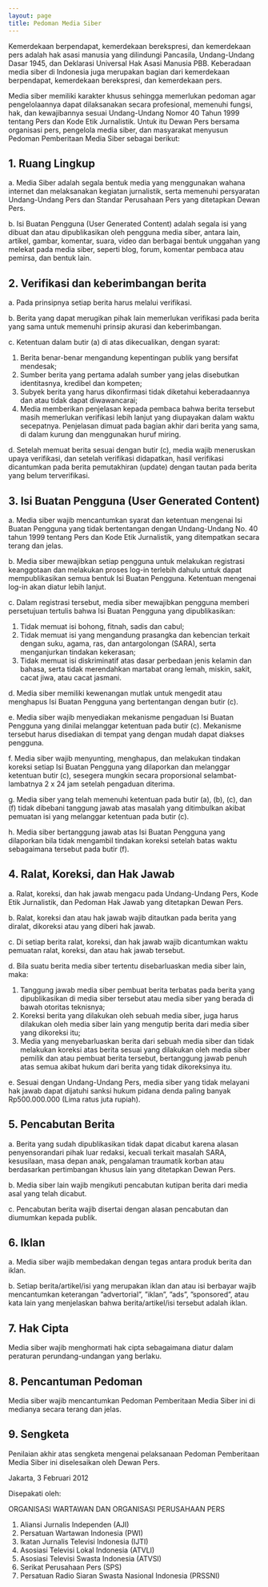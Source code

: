 ```yaml
---
layout: page
title: Pedoman Media Siber
---
```

Kemerdekaan berpendapat, kemerdekaan berekspresi, dan kemerdekaan pers adalah hak asasi manusia yang dilindungi Pancasila, Undang-Undang Dasar 1945, dan Deklarasi Universal Hak Asasi Manusia PBB. Keberadaan media siber di Indonesia juga merupakan bagian dari kemerdekaan berpendapat, kemerdekaan berekspresi, dan kemerdekaan pers.

Media siber memiliki karakter khusus sehingga memerlukan pedoman agar pengelolaannya dapat dilaksanakan secara profesional, memenuhi fungsi, hak, dan kewajibannya sesuai Undang-Undang Nomor 40 Tahun 1999 tentang Pers dan Kode Etik Jurnalistik. Untuk itu Dewan Pers bersama organisasi pers, pengelola media siber, dan masyarakat menyusun Pedoman Pemberitaan Media Siber sebagai berikut:

## 1. Ruang Lingkup

a. Media Siber adalah segala bentuk media yang menggunakan wahana internet dan 
melaksanakan kegiatan jurnalistik, serta memenuhi persyaratan Undang-Undang 
Pers dan Standar Perusahaan Pers yang ditetapkan Dewan Pers.

b. Isi Buatan Pengguna (User Generated Content) adalah segala isi yang dibuat dan 
atau dipublikasikan oleh pengguna media siber, antara lain, artikel, gambar, 
komentar, suara, video dan berbagai bentuk unggahan yang melekat pada media 
siber, seperti blog, forum, komentar pembaca atau pemirsa, dan bentuk lain.

## 2. Verifikasi dan keberimbangan berita

a. Pada prinsipnya setiap berita harus melalui verifikasi.

b. Berita yang dapat merugikan pihak lain memerlukan verifikasi pada berita yang sama untuk memenuhi prinsip akurasi dan keberimbangan.

c. Ketentuan dalam butir (a) di atas dikecualikan, dengan syarat:

<ol><li> Berita benar-benar mengandung kepentingan publik yang bersifat mendesak;</li><li> Sumber berita yang pertama adalah sumber yang jelas disebutkan identitasnya, kredibel dan kompeten;</li><li> Subyek berita yang harus dikonfirmasi tidak diketahui keberadaannya dan atau tidak dapat diwawancarai;</li><li> Media memberikan penjelasan kepada pembaca bahwa berita tersebut masih memerlukan verifikasi lebih lanjut yang diupayakan dalam waktu secepatnya. Penjelasan dimuat pada bagian akhir dari berita yang sama, di dalam kurung dan menggunakan huruf miring.</li></ol>

d. Setelah memuat berita sesuai dengan butir (c), media wajib meneruskan upaya verifikasi, dan setelah verifikasi didapatkan, hasil verifikasi dicantumkan pada berita pemutakhiran (update) dengan tautan pada berita yang belum terverifikasi.

## 3. Isi Buatan Pengguna (User Generated Content)

a. Media siber wajib mencantumkan syarat dan ketentuan mengenai Isi Buatan Pengguna yang tidak bertentangan dengan Undang-Undang No. 40 tahun 1999 tentang Pers dan Kode Etik Jurnalistik, yang ditempatkan secara terang dan jelas.

b. Media siber mewajibkan setiap pengguna untuk melakukan registrasi keanggotaan dan melakukan proses log-in terlebih dahulu untuk dapat mempublikasikan semua bentuk Isi Buatan Pengguna. Ketentuan mengenai log-in akan diatur lebih lanjut.

c. Dalam registrasi tersebut, media siber mewajibkan pengguna memberi persetujuan tertulis bahwa Isi Buatan Pengguna yang dipublikasikan:

<ol><li> Tidak memuat isi bohong, fitnah, sadis dan cabul;</li><li> Tidak memuat isi yang mengandung prasangka dan kebencian terkait dengan suku, agama, ras, dan antargolongan (SARA), serta menganjurkan tindakan kekerasan;</li><li> Tidak memuat isi diskriminatif atas dasar perbedaan jenis kelamin dan bahasa, serta tidak merendahkan martabat orang lemah, miskin, sakit, cacat jiwa, atau cacat jasmani.</li></ol>

d. Media siber memiliki kewenangan mutlak untuk mengedit atau menghapus Isi Buatan Pengguna yang bertentangan dengan butir (c).

e. Media siber wajib menyediakan mekanisme pengaduan Isi Buatan Pengguna yang dinilai melanggar ketentuan pada butir (c). Mekanisme tersebut harus disediakan di tempat yang dengan mudah dapat diakses pengguna.

f. Media siber wajib menyunting, menghapus, dan melakukan tindakan koreksi setiap Isi Buatan Pengguna yang dilaporkan dan melanggar ketentuan butir (c), sesegera mungkin secara proporsional selambat-lambatnya 2 x 24 jam setelah pengaduan diterima.

g. Media siber yang telah memenuhi ketentuan pada butir (a), (b), (c), dan (f) tidak dibebani tanggung jawab atas masalah yang ditimbulkan akibat pemuatan isi yang melanggar ketentuan pada butir (c).

h. Media siber bertanggung jawab atas Isi Buatan Pengguna yang dilaporkan bila tidak mengambil tindakan koreksi setelah batas waktu sebagaimana tersebut pada butir (f).

## 4. Ralat, Koreksi, dan Hak Jawab

a. Ralat, koreksi, dan hak jawab mengacu pada Undang-Undang Pers, Kode Etik Jurnalistik, dan Pedoman Hak Jawab yang ditetapkan Dewan Pers.

b. Ralat, koreksi dan atau hak jawab wajib ditautkan pada berita yang diralat, dikoreksi atau yang diberi hak jawab.

c. Di setiap berita ralat, koreksi, dan hak jawab wajib dicantumkan waktu pemuatan ralat, koreksi, dan atau hak jawab tersebut.

d. Bila suatu berita media siber tertentu disebarluaskan media siber lain, maka:

<ol><li>Tanggung jawab media siber pembuat berita terbatas pada berita yang dipublikasikan di media siber tersebut atau media siber yang berada di bawah otoritas teknisnya; </li><li> Koreksi berita yang dilakukan oleh sebuah media siber, juga harus dilakukan oleh media siber lain yang mengutip berita dari media siber yang dikoreksi itu; </li><li> Media yang menyebarluaskan berita dari sebuah media siber dan tidak melakukan koreksi atas berita sesuai yang dilakukan oleh media siber pemilik dan atau pembuat berita tersebut, bertanggung jawab penuh atas semua akibat hukum dari berita yang tidak dikoreksinya itu.</li></ol>

e. Sesuai dengan Undang-Undang Pers, media siber yang tidak melayani hak jawab 
dapat dijatuhi sanksi hukum pidana denda paling banyak Rp500.000.000 (Lima 
ratus juta rupiah).

## 5. Pencabutan Berita

a. Berita yang sudah dipublikasikan tidak dapat dicabut karena alasan penyensorandari pihak luar redaksi, kecuali terkait masalah SARA, kesusilaan, masa depan anak, pengalaman traumatik korban atau berdasarkan pertimbangan khusus lain yang ditetapkan Dewan Pers.

b. Media siber lain wajib mengikuti pencabutan kutipan berita dari media asal yang telah dicabut.

c. Pencabutan berita wajib disertai dengan alasan pencabutan dan diumumkan kepada publik.

## 6. Iklan

a. Media siber wajib membedakan dengan tegas antara produk berita dan iklan.

b. Setiap berita/artikel/isi yang merupakan iklan dan atau isi berbayar wajib mencantumkan keterangan ”advertorial”, ”iklan”, ”ads”, ”sponsored”, atau kata lain yang menjelaskan bahwa berita/artikel/isi tersebut adalah iklan.

## 7. Hak Cipta

Media siber wajib menghormati hak cipta sebagaimana diatur dalam peraturan perundang-undangan yang berlaku.

## 8. Pencantuman Pedoman

Media siber wajib mencantumkan Pedoman Pemberitaan Media Siber ini di medianya secara terang dan jelas.

## 9. Sengketa

Penilaian akhir atas sengketa mengenai pelaksanaan Pedoman Pemberitaan Media Siber ini diselesaikan oleh Dewan Pers.

Jakarta, 3 Februari 2012

Disepakati oleh:

ORGANISASI WARTAWAN DAN ORGANISASI PERUSAHAAN PERS

<ol><li> Aliansi Jurnalis Independen (AJI)</li><li> Persatuan Wartawan Indonesia (PWI)</li><li> Ikatan Jurnalis Televisi Indonesia (IJTI)</li><li> Asosiasi Televisi Lokal Indonesia (ATVLI)</li><li> Asosiasi Televisi Swasta Indonesia (ATVSI)</li><li> Serikat Perusahaan Pers (SPS)</li><li> Persatuan Radio Siaran Swasta Nasional Indonesia (PRSSNI)</li></ol>
